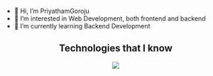 - 👋 Hi, I’m PriyathamGoroju
- 👀 I’m interested in Web Development, both frontend and backend
- 🌱 I’m currently learning Backend Development 
<!--tech stack icons-->
<h2 align='center'>Technologies that I know</h2>
<p align="center">
    <img src="https://skillicons.dev/icons?i=html,css,js,ts,react,nextjs,materialui,tailwind,bootstrap,python,c,cpp,figma,github,vscode,linux,latex,autocad&perline=6" />
  </a>
</p>
<!---
PriyathamGoroju/PriyathamGoroju is a ✨ special ✨ repository because its `README.md` (this file) appears on your GitHub profile.
You can click the Preview link to take a look at your changes.
--->
